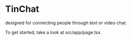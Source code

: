 
# TinChat

designed for connecting people through text or video chat.

To get started, take a look at src/app/page.tsx.
